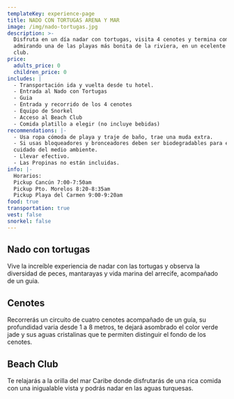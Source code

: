 ```yaml
---
templateKey: experience-page
title: NADO CON TORTUGAS ARENA Y MAR
image: /img/nado-tortugas.jpg
description: >-
  Disfruta en un día nadar con tortugas, visita 4 cenotes y termina comiendo y
  admirando una de las playas más bonita de la riviera, en un ecelente beach
  club.
price:
  adults_price: 0
  children_price: 0
includes: |
  - Transportación ida y vuelta desde tu hotel.
  - Entrada al Nado con Tortugas
  - Guia
  - Entrada y recorrido de los 4 cenotes
  - Equipo de Snorkel
  - Acceso al Beach Club
  - Comida platillo a elegir (no incluye bebidas)
recommendations: |-
  - Usa ropa cómoda de playa y traje de baño, trae una muda extra.
  - Si usas bloqueadores y bronceadores deben ser biodegradables para el
  cuidado del medio ambiente.
  - Llevar efectivo.
  - Las Propinas no están incluidas.
info: |-
  Horarios:
  Pickup Cancún 7:00-7:50am 
  Pickup Pto. Morelos 8:20-8:35am
  Pickup Playa del Carmen 9:00-9:20am
food: true
transportation: true
vest: false
snorkel: false
---
```

## Nado con tortugas

Vive la increíble experiencia de nadar con las tortugas y observa la diversidad de peces, mantarayas y vida marina del arrecife, acompañado de un guia.



## Cenotes

Recorrerás un circuito de cuatro cenotes acompañado de un guía, su profundidad varia desde 1 a 8 metros, te dejará asombrado el color verde jade y sus aguas cristalinas que te permiten distinguir el fondo de los cenotes.



## Beach Club

Te relajarás a la orilla del mar Caribe donde disfrutarás de una rica comida con una inigualable vista y podrás nadar en las aguas turquesas.